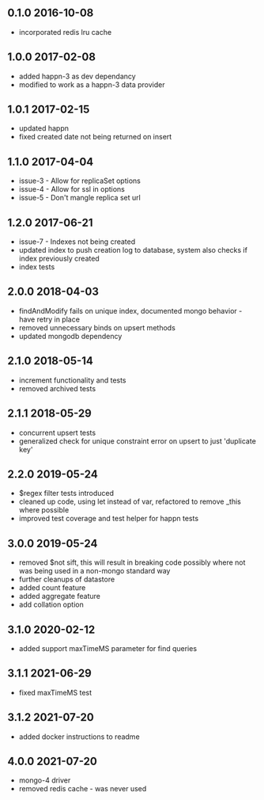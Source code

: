 0.1.0 2016-10-08
----------------
- incorporated redis lru cache

1.0.0 2017-02-08
----------------
- added happn-3 as dev dependancy
- modified to work as a happn-3 data provider

1.0.1 2017-02-15
----------------
- updated happn
- fixed created date not being returned on insert

1.1.0 2017-04-04
----------------
- issue-3 - Allow for replicaSet options
- issue-4 - Allow for ssl in options
- issue-5 - Don't mangle replica set url

1.2.0 2017-06-21
----------------
- issue-7 - Indexes not being created
- updated index to push creation log to database, system also checks if index previously created
- index tests

2.0.0 2018-04-03
----------------
- findAndModify fails on unique index, documented mongo behavior - have retry in place
- removed unnecessary binds on upsert methods
- updated mongodb dependency

2.1.0 2018-05-14
----------------
- increment functionality and tests
- removed archived tests

2.1.1 2018-05-29
----------------
- concurrent upsert tests
- generalized check for unique constraint error on upsert to just 'duplicate key'

2.2.0 2019-05-24
----------------
- $regex filter tests introduced
- cleaned up code, using let instead of var, refactored to remove \_this where possible
- improved test coverage and test helper for happn tests

3.0.0 2019-05-24
----------------
- removed $not sift, this will result in breaking code possibly where not was being used in a non-mongo standard way
- further cleanups of datastore
- added count feature
- added aggregate feature
- add collation option

3.1.0 2020-02-12
----------------
- added support maxTimeMS parameter for find queries

3.1.1 2021-06-29
----------------
- fixed maxTimeMS test

3.1.2 2021-07-20
----------------
- added docker instructions to readme

4.0.0 2021-07-20
----------------
- mongo-4 driver
- removed redis cache - was never used
